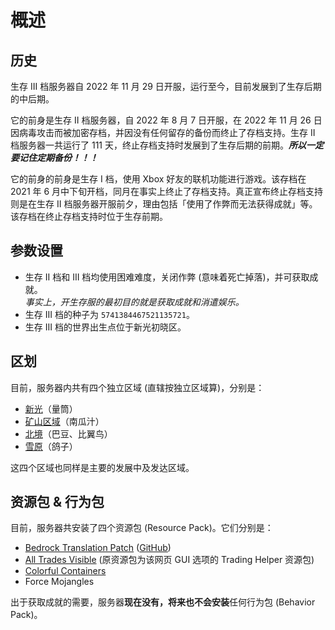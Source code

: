 # 概述

## 历史

生存 III 档服务器自 2022 年 11 月 29 日开服，运行至今，目前发展到了生存后期的中后期。

它的前身是生存 II 档服务器，自 2022 年 8 月 7 日开服，在 2022 年 11 月 26 日因病毒攻击而被加密存档，并因没有任何留存的备份而终止了存档支持。生存 II 档服务器一共运行了 111 天，终止存档支持时发展到了生存后期的前期。***所以一定要记住定期备份！！！***

它的前身的前身是生存 I 档，使用 Xbox 好友的联机功能进行游戏。该存档在 2021 年 6 月中下旬开档，同月在事实上终止了存档支持。真正宣布终止存档支持则是在生存 II 档服务器开服前夕，理由包括「使用了作弊而无法获得成就」等。该存档在终止存档支持时位于生存前期。

## 参数设置

- 生存 II 档和 III 档均使用困难难度，关闭作弊 (意味着死亡掉落)，并可获取成就。  
  *事实上，开生存服的最初目的就是获取成就和消遣娱乐。*
- 生存 III 档的种子为 `5741384467521135721`。
- 生存 III 档的世界出生点位于新光初晓区。

## 区划

目前，服务器内共有四个独立区域 (直辖按独立区域算)，分别是：

- [新光](xinguang.md)（量筒）
- [矿山区域](the_diggings.md)（南瓜汁）
- [北境](northern_area.md)（巴豆、比翼鸟）
- [雪原](snowfield.md)（鸽子）

这四个区域也同样是主要的发展中及发达区域。

## 资源包 & 行为包

目前，服务器共安装了四个资源包 (Resource Pack)。它们分别是：

- [Bedrock Translation Patch](https://www.mcbbs.net/thread-682370-1-1.html) ([GitHub](https://github.com/ff98sha/mclangcn))
- [All Trades Visible](https://bedrocktweaks.net/resource-packs/) (原资源包为该网页 GUI 选项的 Trading Helper 资源包)
- [Colorful Containers](https://mcpedl.com/colourful-containers-bedrock-pack-1)
- Force Mojangles

出于获取成就的需要，服务器**现在没有，将来也不会安装**任何行为包 (Behavior Pack)。